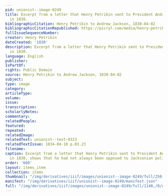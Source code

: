 ```yaml
---
pid: unionist--image-0249
title: Excerpt from a letter that Henry Petrikin sent to President Andrew Jackson
  in 1830.
bibliographicCitation: Henry Petrikin to Andrew Jackson, 1830-04-02
bibliographicCitationRepublished: https://picryl.com/media/henry-petrikin-to-andrew-jackson-april-2-1830-2
fullIssueSequenceNumber: 
creator: Henry Petrikin
dateCreated: '1830'
description: Excerpt from a letter that Henry Petrikin sent to President Andrew Jackson
  in 1830.
language: English
publisher: 
IsPartOf: 
rights: Public Domain
source: Henry Petrikin to Andrew Jackson, 1830-04-02
subject: 
type: image
category: 
articleType: 
volume: 
issue: 
transcription: 
scholarlyNotes: 
commentary: 
relatedPeople: 
featured: 
repeated: 
relatedImage: 
relatedText: unionist--text-0323
relatedTextIssue: 1834-04-10 p.03.23
filename: 
caption: Excerpt from a letter that Henry Petrikin sent to President Andrew Jackson
  in 1830, shows that he had not always been opposed to Jacksonian policies.
order: '660'
layout: items_item
collection: items
thumbnail: "/img/derivatives/iiif/images/unionist--image-0249/full/250,/0/default.jpg"
manifest: "/img/derivatives/iiif/unionist--image-0249/manifest.json"
full: "/img/derivatives/iiif/images/unionist--image-0249/full/1140,/0/default.jpg"
---
```

